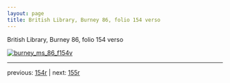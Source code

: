 ```yaml
---
layout: page
title: British Library, Burney 86, folio 154 verso
---
```


British Library, Burney 86, folio 154 verso

[![burney_ms_86_f154v](http://www.homermultitext.org/iipsrv?IIIF=/project/homer/pyramidal/deepzoom/bl/burney86imgs/v1/burney_ms_86_f154v.tif/full/800,/0/default.jpg)](http://www.homermultitext.org/ict2/?urn=urn:cite2:bl:burney86imgs.v1:burney_ms_86_f154v) 

---

previous:  [154r](../154r/) | next: [155r](../155r/)
